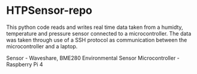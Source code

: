 # HTPSensor-repo

This python code reads and writes real time data taken from a humidty, temperature and pressure sensor connected to a microcontroller. The data was taken through use 
of a SSH protocol as communication between the microcontroller and a laptop.

Sensor - Waveshare, BME280 Environmental Sensor 
Microcontroller - Raspberry Pi 4
